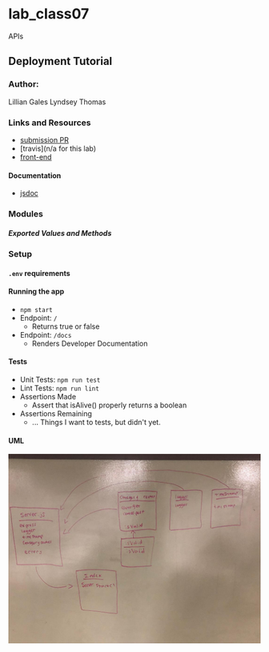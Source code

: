 # lab_class07
APIs

## Deployment Tutorial

### Author:
Lillian Gales
Lyndsey Thomas

### Links and Resources
* [submission PR](https://github.com/tutuorial-401js/class-00)
* [travis](n/a for this lab)
* [front-end](https://lab07-express.herokuapp.com/)

#### Documentation
* [jsdoc]()

### Modules

##### Exported Values and Methods

### Setup

#### `.env` requirements

#### Running the app
* `npm start`
* Endpoint: `/`
  * Returns true or false
* Endpoint: `/docs`
  * Renders Developer Documentation
  
#### Tests
* Unit Tests: `npm run test`
* Lint Tests: `npm run lint`
* Assertions Made
  * Assert that isAlive() properly returns a boolean
* Assertions Remaining
  * ... Things I want to tests, but didn't yet.

#### UML

![UML Diagram](./uml.jpeg)